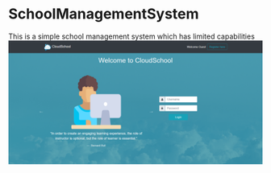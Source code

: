 # SchoolManagementSystem
This is a simple school management system which has limited capabilities
![picture](img/snapshot.png)
